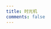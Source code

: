 ```yaml
---
title: 时光机
comments: false
---
```


<link rel="stylesheet" href="https://cdn.jsdelivr.net/gh/jalenchuh/cdn/css/artitalk.min.css" />

<div id="__artitalk">
  <div id="lazy" style="position: relative;top: 70px;"></div>
  <div id="artitalk"></div>
</div>

<script>
  const appID = 'Ikn1WpEQq7e9N6H3EhY9k43J-9Nh9j0Va';
  const appKEY = '3SnOsnvmkYXBAT0WFNoLdEuR';
  const severurl = 'https://shuo.royce2003.top';
  const username = 'JalenChuh';
  const per = 6;
</script>
<script src="https://cdn.jsdelivr.net/combine/gh/jquery/jquery/dist/jquery.min.js,gh/jalenchuh/cdn/js/artitalk.min.js"></script>
